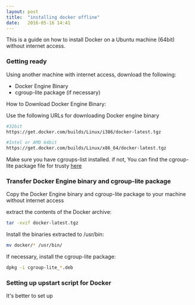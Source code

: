 ```yaml
---
layout: post
title:  "installing docker offline"
date:   2016-05-16 14:41
---
```


This is a guide on how to install Docker on a Ubuntu machine (64bit) without internet access.


### Getting ready
Using another machine with internet access, download the following:
* Docker Engine Binary
* cgroup-lite package (if necessary)


How to Download Docker Engine Binary:

Use the following URLs for downloading Docker engine binary

```bash
#32bit
https://get.docker.com/builds/Linux/i386/docker-latest.tgz

#Intel or AMD 64bit 
https://get.docker.com/builds/Linux/x86_64/docker-latest.tgz

```

Make sure you have cgroups-list installed. if not, You can find the cgroup-lite package file for trusty [here][1]



### Transfer Docker Engine binary and cgroup-lite package

Copy the Docker Engine binary and cgroup-lite package to your machine without internet access

extract the contents of the Docker archive:
```bash
tar -xvzf docker-latest.tgz

```

Install the binaries extracted to /usr/bin:
```bash
mv docker/* /usr/bin/
```

If necessary, install the cgroup-lite package:
```bash
dpkg -i cgroup-lite_*.deb
```

### Setting up upstart script for Docker

It's better to set up



[1]: http://packages.ubuntu.com/trusty/cgroup-lite

